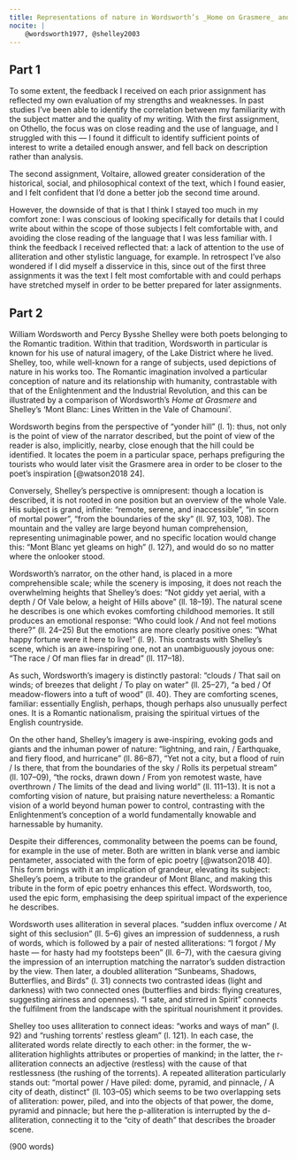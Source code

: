 ```yaml
---
title: Representations of nature in Wordsworth’s _Home on Grasmere_ and Shelley’s _Mont Blanc_
nocite: |
	@wordsworth1977, @shelley2003
---
```


## Part 1

To some extent, the feedback I received on each prior assignment has reflected my own evaluation of my strengths and weaknesses. In past studies I’ve been able to identify the correlation between my familiarity with the subject matter and the quality of my writing. With the first assignment, on Othello, the focus was on close reading and the use of language, and I struggled with this — I found it difficult to identify sufficient points of interest to write a detailed enough answer, and fell back on description rather than analysis.

The second assignment, Voltaire, allowed greater consideration of the historical, social, and philosophical context of the text, which I found easier, and I felt confident that I’d done a better job the second time around.

However, the downside of that is that I think I stayed too much in my comfort zone: I was conscious of looking specifically for details that I could write about within the scope of those subjects I felt comfortable with, and avoiding the close reading of the language that I was less familiar with. I think the feedback I received reflected that: a lack of attention to the use of alliteration and other stylistic language, for example. In retrospect I’ve also wondered if I did myself a disservice in this, since out of the first three assignments it was the text I felt most comfortable with and could perhaps have stretched myself in order to be better prepared for later assignments.

## Part 2

William Wordsworth and Percy Bysshe Shelley were both poets belonging to the Romantic tradition. Within that tradition, Wordsworth in particular is known for his use of natural imagery, of the Lake District where he lived. Shelley, too, while well-known for a range of subjects, used depictions of nature in his works too. The Romantic imagination involved a particular conception of nature and its relationship with humanity, contrastable with that of the Enlightenment and the Industrial Revolution, and this can be illustrated by a comparison of Wordsworth’s _Home at Grasmere_ and Shelley’s ‘Mont Blanc: Lines Written in the Vale of Chamouni’.


Wordsworth begins from the perspective of “yonder hill” (l. 1): thus, not only is the point of view of the narrator described, but the point of view of the reader is also, implicitly, nearby, close enough that the hill could be identified. It locates the poem in a particular space, perhaps prefiguring the tourists who would later visit the Grasmere area in order to be closer to the poet’s inspiration [@watson2018 24].

Conversely, Shelley’s perspective is omnipresent: though a location is described, it is not rooted in one position but an overview of the whole Vale. His subject is grand, infinite: “remote, serene, and inaccessible”, “in scorn of mortal power”, “from the boundaries of the sky” (ll. 97, 103, 108). The mountain and the valley are large beyond human comprehension, representing unimaginable power, and no specific location would change this: “Mont Blanc yet gleams on high” (l. 127), and would do so no matter where the onlooker stood.

Wordsworth’s narrator, on the other hand, is placed in a more comprehensible scale; while the scenery is imposing, it does not reach the overwhelming heights that Shelley’s does: “Not giddy yet aerial, with a depth	/ Of Vale below, a height of Hills above” (ll. 18–19). The natural scene he describes is one which evokes comforting childhood memories. It still produces an emotional response: “Who could look	/ And not feel motions there?” (ll. 24–25) But the emotions are more clearly positive ones: “What happy fortune were it here to live!” (l. 9). This contrasts with Shelley’s scene, which is an awe-inspiring one, not an unambiguously joyous one: “The race	 / Of man flies far in dread” (ll. 117–18).

As such, Wordsworth’s imagery is distinctly pastoral:  “clouds / That sail on winds; of breezes that delight / To play on water” (ll. 25–27), “a bed / Of meadow-flowers into a tuft of wood” (ll. 40). They are comforting scenes, familiar: essentially English, perhaps, though perhaps also unusually perfect ones. It is a Romantic nationalism, praising the spiritual virtues of the English countryside.

On the other hand, Shelley’s imagery is awe-inspiring, evoking gods and giants and the inhuman power of nature: “lightning, and rain,	 / Earthquake, and fiery flood, and hurricane” (ll. 86–87), “Yet not a city, but a flood of ruin	/ Is there, that from the boundaries of the sky	/ Rolls its perpetual stream” (ll. 107–09), “the rocks, drawn down	 / From yon remotest waste, have overthrown / The limits of the dead and living world” (ll. 111–13). It is not a comforting vision of nature, but praising nature nevertheless: a Romantic vision of a world beyond human power to control, contrasting with the Enlightenment’s conception of a world fundamentally knowable and harnessable by humanity.

Despite their differences, commonality between the poems can be found, for example in the use of meter. Both are written in blank verse and iambic pentameter, associated with the form of epic poetry [@watson2018 40]. This form brings with it an implication of grandeur, elevating its subject: Shelley’s poem, a tribute to the grandeur of Mont Blanc, and making this tribute in the form of epic poetry enhances this effect. Wordsworth, too, used the epic form, emphasising the deep spiritual impact of the experience he describes.

Wordsworth uses alliteration in several places. “sudden influx overcome	/ At sight of this seclusion” (ll. 5–6) gives an impression of suddenness, a rush of words, which is followed by a pair of nested alliterations: “I forgot / My haste — for hasty had my footsteps been” (ll. 6–7), with the caesura giving the impression of an interruption matching the narrator’s sudden distraction by the view. Then later, a doubled alliteration “Sunbeams, Shadows, Butterflies, and Birds” (l. 31) connects two contrasted ideas (light and darkness) with two connected ones (butterflies and birds: flying creatures, suggesting airiness and openness). “I sate, and stirred in Spirit” connects the fulfilment from the landscape with the spiritual nourishment it provides.

Shelley too uses alliteration to connect ideas: “works and ways of man” (l. 92) and “rushing torrents’ restless gleam” (l. 121). In each case, the alliterated words relate directly to each other: in the former, the w-alliteration highlights attributes or properties of mankind; in the latter, the r-alliteration connects an adjective (restless) with the cause of that restlessness (the rushing of the torrents). A repeated alliteration particularly stands out: “mortal power / Have piled: dome, pyramid, and pinnacle,	 / A city of death, distinct” (ll. 103–05) which seems to be two overlapping sets of alliteration: power, piled, and into the objects of that power, the dome, pyramid and pinnacle; but here the p-alliteration is interrupted by the d-alliteration, connecting it to the “city of death” that describes the broader scene.

(900 words)